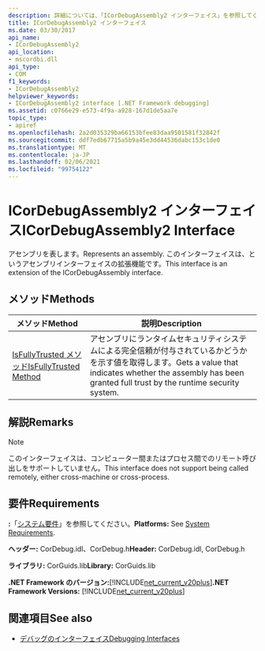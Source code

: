 ```yaml
---
description: 詳細については、「ICorDebugAssembly2 インターフェイス」を参照してください。
title: ICorDebugAssembly2 インターフェイス
ms.date: 03/30/2017
api_name:
- ICorDebugAssembly2
api_location:
- mscordbi.dll
api_type:
- COM
f1_keywords:
- ICorDebugAssembly2
helpviewer_keywords:
- ICorDebugAssembly2 interface [.NET Framework debugging]
ms.assetid: c0766e29-e573-4f9a-a928-167d1de5aa7e
topic_type:
- apiref
ms.openlocfilehash: 2a2d035329ba66153bfee83daa9501581f32842f
ms.sourcegitcommit: ddf7edb67715a5b9a45e3dd44536dabc153c1de0
ms.translationtype: MT
ms.contentlocale: ja-JP
ms.lasthandoff: 02/06/2021
ms.locfileid: "99754122"
---
```

# <a name="icordebugassembly2-interface"></a><span data-ttu-id="250ea-103">ICorDebugAssembly2 インターフェイス</span><span class="sxs-lookup"><span data-stu-id="250ea-103">ICorDebugAssembly2 Interface</span></span>

<span data-ttu-id="250ea-104">アセンブリを表します。</span><span class="sxs-lookup"><span data-stu-id="250ea-104">Represents an assembly.</span></span> <span data-ttu-id="250ea-105">このインターフェイスは、というアセンブリインターフェイスの拡張機能です。</span><span class="sxs-lookup"><span data-stu-id="250ea-105">This interface is an extension of the ICorDebugAssembly interface.</span></span>  
  
## <a name="methods"></a><span data-ttu-id="250ea-106">メソッド</span><span class="sxs-lookup"><span data-stu-id="250ea-106">Methods</span></span>  
  
|<span data-ttu-id="250ea-107">メソッド</span><span class="sxs-lookup"><span data-stu-id="250ea-107">Method</span></span>|<span data-ttu-id="250ea-108">説明</span><span class="sxs-lookup"><span data-stu-id="250ea-108">Description</span></span>|  
|------------|-----------------|  
|[<span data-ttu-id="250ea-109">IsFullyTrusted メソッド</span><span class="sxs-lookup"><span data-stu-id="250ea-109">IsFullyTrusted Method</span></span>](icordebugassembly2-isfullytrusted-method.md)|<span data-ttu-id="250ea-110">アセンブリにランタイムセキュリティシステムによる完全信頼が付与されているかどうかを示す値を取得します。</span><span class="sxs-lookup"><span data-stu-id="250ea-110">Gets a value that indicates whether the assembly has been granted full trust by the runtime security system.</span></span>|  
  
## <a name="remarks"></a><span data-ttu-id="250ea-111">解説</span><span class="sxs-lookup"><span data-stu-id="250ea-111">Remarks</span></span>  
  
> [!NOTE]
> <span data-ttu-id="250ea-112">このインターフェイスは、コンピューター間またはプロセス間でのリモート呼び出しをサポートしていません。</span><span class="sxs-lookup"><span data-stu-id="250ea-112">This interface does not support being called remotely, either cross-machine or cross-process.</span></span>  
  
## <a name="requirements"></a><span data-ttu-id="250ea-113">要件</span><span class="sxs-lookup"><span data-stu-id="250ea-113">Requirements</span></span>  

 <span data-ttu-id="250ea-114">**:**「[システム要件](../../get-started/system-requirements.md)」を参照してください。</span><span class="sxs-lookup"><span data-stu-id="250ea-114">**Platforms:** See [System Requirements](../../get-started/system-requirements.md).</span></span>  
  
 <span data-ttu-id="250ea-115">**ヘッダー:** CorDebug.idl、CorDebug.h</span><span class="sxs-lookup"><span data-stu-id="250ea-115">**Header:** CorDebug.idl, CorDebug.h</span></span>  
  
 <span data-ttu-id="250ea-116">**ライブラリ:** CorGuids.lib</span><span class="sxs-lookup"><span data-stu-id="250ea-116">**Library:** CorGuids.lib</span></span>  
  
 <span data-ttu-id="250ea-117">**.NET Framework のバージョン:**[!INCLUDE[net_current_v20plus](../../../../includes/net-current-v20plus-md.md)]</span><span class="sxs-lookup"><span data-stu-id="250ea-117">**.NET Framework Versions:** [!INCLUDE[net_current_v20plus](../../../../includes/net-current-v20plus-md.md)]</span></span>  
  
## <a name="see-also"></a><span data-ttu-id="250ea-118">関連項目</span><span class="sxs-lookup"><span data-stu-id="250ea-118">See also</span></span>

- [<span data-ttu-id="250ea-119">デバッグのインターフェイス</span><span class="sxs-lookup"><span data-stu-id="250ea-119">Debugging Interfaces</span></span>](debugging-interfaces.md)
